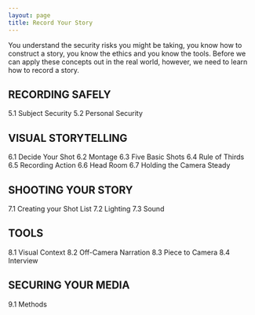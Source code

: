 ```yaml
---
layout: page
title: Record Your Story
---
```


You understand the security risks you might be taking, you know how to construct a story, you know the ethics and you know the tools. Before we can apply these concepts out in the real world, however, we need to learn how to record a story.

## RECORDING SAFELY

5.1 Subject Security
5.2 Personal Security

## VISUAL STORYTELLING

6.1 Decide Your Shot
6.2 Montage
6.3 Five Basic Shots
6.4 Rule of Thirds
6.5 Recording Action
6.6 Head Room
6.7 Holding the Camera Steady

## SHOOTING YOUR STORY

7.1 Creating your Shot List
7.2 Lighting
7.3 Sound

## TOOLS

8.1 Visual Context
8.2 Off-Camera Narration
8.3 Piece to Camera
8.4 Interview

## SECURING YOUR MEDIA

9.1 Methods
